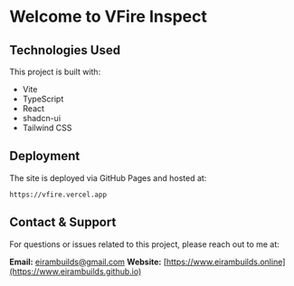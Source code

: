 # Welcome to VFire Inspect

## Technologies Used

This project is built with:

* Vite
* TypeScript
* React
* shadcn-ui
* Tailwind CSS

## Deployment

The site is deployed via GitHub Pages and hosted at:

```
https://vfire.vercel.app
```

## Contact & Support

For questions or issues related to this project, please reach out to me at:

**Email:** [eirambuilds@gmail.com](mailto:eirambuilds@gmail.com)
**Website:** [https://www.eirambuilds.online](https://www.eirambuilds.github.io)
